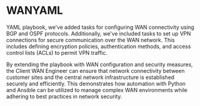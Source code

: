 # WANYAML
YAML playbook, we've added tasks for configuring WAN connectivity using BGP and OSPF protocols. Additionally, we've included tasks to set up VPN connections for secure communication over the WAN network. This includes defining encryption policies, authentication methods, and access control lists (ACLs) to permit VPN traffic.

By extending the playbook with WAN configuration and security measures, the Client WAN Engineer can ensure that network connectivity between customer sites and the central network infrastructure is established securely and efficiently. This demonstrates how automation with Python and Ansible can be utilized to manage complex WAN environments while adhering to best practices in network security. 
